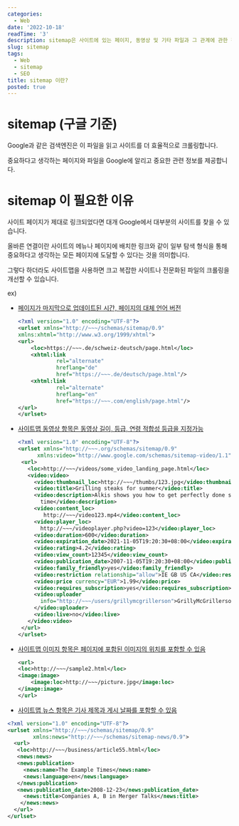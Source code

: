 ```yaml
---
categories:
  - Web
date: '2022-10-18'
readTime: '3'
description: sitemap은 사이트에 있는 페이지, 동영상 및 기타 파일과 그 관계에 관한 정보를 제공하는 파일입니다.
slug: sitemap
tags:
  - Web
  - sitemap
  - SEO
title: sitemap 이란?
posted: true
---
```


# sitemap (구글 기준)

Google과 같은 검색엔진은 이 파일을 읽고 사이트를 더 효율적으로 크롤링합니다.

중요하다고 생각하는 페이지와 파일을 Google에 알리고 중요한 관련 정보를 제공합니다.

# sitemap 이 필요한 이유

사이트 페이지가 제대로 링크되었다면 대개 Google에서 대부분의 사이트를 찾을 수 있습니다.

올바른 연결이란 사이트의 메뉴나 페이지에 배치한 링크와 같이 일부 탐색 형식을 통해 중요하다고 생각하는 모든 페이지에 도달할 수 있다는 것을 의미합니다.

그렇다 하더라도 사이트맵을 사용하면 크고 복잡한 사이트나 전문화된 파일의 크롤링을 개선할 수 있습니다.

ex)

- [페이지가 마지막으로 업데이트된 시간, 페이지의 대체 언어 버전](https://developers.google.com/search/docs/advanced/crawling/localized-versions?hl=ko)

  ```xml
  <?xml version="1.0" encoding="UTF-8"?>
  <urlset xmlns="http://~~~/schemas/sitemap/0.9"
  xmlns:xhtml="http://www.w3.org/1999/xhtml">
  <url>
      <loc>https://~~~.de/schweiz-deutsch/page.html</loc>
      <xhtml:link
              rel="alternate"
              hreflang="de"
              href="https://~~~.de/deutsch/page.html"/>
      <xhtml:link
              rel="alternate"
              hreflang="en"
              href="https://~~~.com/english/page.html"/>
  </url>
  </urlset>
  ```

- [사이트맵 동영상 항목은 동영상 길이, 등급, 연령 적합성 등급을 지정가능](https://developers.google.com/search/docs/crawling-indexing/sitemaps/video-sitemaps)

  ```xml
  <?xml version="1.0" encoding="UTF-8"?>
  <urlset xmlns="http://~~~.org/schemas/sitemap/0.9"
        xmlns:video="http://www.google.com/schemas/sitemap-video/1.1">
   <url>
     <loc>http://~~~/videos/some_video_landing_page.html</loc>
     <video:video>
       <video:thumbnail_loc>http://~~~/thumbs/123.jpg</video:thumbnail_loc>
       <video:title>Grilling steaks for summer</video:title>
       <video:description>Alkis shows you how to get perfectly done steaks every
         time</video:description>
       <video:content_loc>
          http://~~~/video123.mp4</video:content_loc>
       <video:player_loc>
         http://~~~/videoplayer.php?video=123</video:player_loc>
       <video:duration>600</video:duration>
       <video:expiration_date>2021-11-05T19:20:30+08:00</video:expiration_date>
       <video:rating>4.2</video:rating>
       <video:view_count>12345</video:view_count>
       <video:publication_date>2007-11-05T19:20:30+08:00</video:publication_date>
       <video:family_friendly>yes</video:family_friendly>
       <video:restriction relationship="allow">IE GB US CA</video:restriction>
       <video:price currency="EUR">1.99</video:price>
       <video:requires_subscription>yes</video:requires_subscription>
       <video:uploader
         info="http://~~~/users/grillymcgrillerson">GrillyMcGrillerson
       </video:uploader>
       <video:live>no</video:live>
     </video:video>
   </url>
  </urlset>
  ```

- [사이트맵 이미지 항목은 페이지에 포함된 이미지의 위치를 포함할 수 있음](https://developers.google.com/search/docs/crawling-indexing/sitemaps/image-sitemaps)

  ```xml
  <url>
  <loc>http://~~~/sample2.html</loc>
  <image:image>
      <image:loc>http://~~~/picture.jpg</image:loc>
  </image:image>
  </url>
  ```

- [사이트맵 뉴스 항목은 기사 제목과 게시 날짜를 포함할 수 있음](https://developers.google.com/search/docs/crawling-indexing/sitemaps/news-sitemap)

```xml
<?xml version="1.0" encoding="UTF-8"?>
<urlset xmlns="http://~~~/schemas/sitemap/0.9"
        xmlns:news="http://~~~/schemas/sitemap-news/0.9">
  <url>
   <loc>http://~~~/business/article55.html</loc>
   <news:news>
   <news:publication>
     <news:name>The Example Times</news:name>
     <news:language>en</news:language>
   </news:publication>
   <news:publication_date>2008-12-23</news:publication_date>
     <news:title>Companies A, B in Merger Talks</news:title>
    </news:news>
  </url>
</urlset>
```
